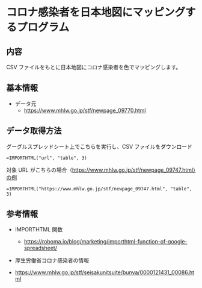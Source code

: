 # コロナ感染者を日本地図にマッピングするプログラム

## 内容

CSV ファイルをもとに日本地図にコロナ感染者を色でマッピングします。

## 基本情報

- データ元
  - https://www.mhlw.go.jp/stf/newpage_09770.html

## データ取得方法

グーグルスプレッドシート上でこちらを実行し、CSV ファイルをダウンロード

```
=IMPORTHTML("url", "table", 3)
```

対象 URL がこちらの場合（https://www.mhlw.go.jp/stf/newpage_09747.html）の例

```
=IMPORTHTML("https://www.mhlw.go.jp/stf/newpage_09747.html", "table", 3)
```

## 参考情報

- IMPORTHTML 関数

  - https://roboma.io/blog/marketing/importhtml-function-of-google-spreadsheet/

- 厚生労働省コロナ感染者の情報
- https://www.mhlw.go.jp/stf/seisakunitsuite/bunya/0000121431_00086.html
